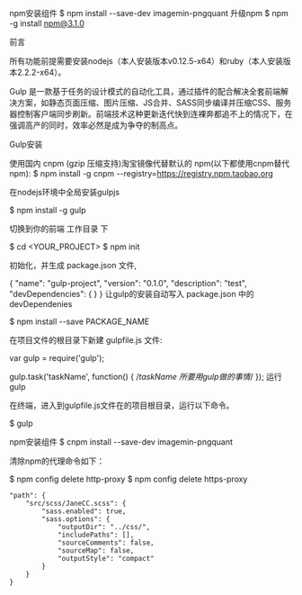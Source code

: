 npm安装组件
$ npm install --save-dev imagemin-pngquant
升级npm
$ npm -g install npm@3.1.0


前言

所有功能前提需要安装nodejs（本人安装版本v0.12.5-x64）和ruby（本人安装版本2.2.2-x64）。

Gulp 是一款基于任务的设计模式的自动化工具，通过插件的配合解决全套前端解决方案，如静态页面压缩、图片压缩、JS合并、SASS同步编译并压缩CSS、服务器控制客户端同步刷新。前端技术这种更新迭代快到连裸奔都追不上的情况下，在强调高产的同时，效率必然是成为争夺的制高点。

Gulp安装

使用国内 cnpm (gzip 压缩支持)淘宝镜像代替默认的 npm(以下都使用cnpm替代npm):
$ npm install -g cnpm --registry=https://registry.npm.taobao.org



在nodejs环境中全局安装gulpjs

$ npm install -g gulp

切换到你的前端 工作目录 下

$ cd <YOUR_PROJECT>
$ npm init

初始化，并生成 package.json 文件,

{
  "name": "gulp-project",
  "version": "0.1.0",
  "description": "test",
  "devDependencies": {
  }
}
让gulp的安装自动写入 package.json 中的devDependenies

$ npm install --save PACKAGE_NAME

在项目文件的根目录下新建 gulpfile.js 文件:

var gulp = require('gulp');

gulp.task('taskName', function() {
    /*taskName 所要用gulp做的事情*/
});
运行gulp

在终端，进入到gulpfile.js文件在的项目根目录，运行以下命令。

$ gulp


npm安装组件
$ cnpm install --save-dev imagemin-pngquant


清除npm的代理命令如下：

$ npm config delete http-proxy
$ npm config delete https-proxy


























    "path": {
        "src/scss/JaneCC.scss": {
            "sass.enabled": true,
            "sass.options": {
                "outputDir": "../css/",
                "includePaths": [],
                "sourceComments": false,
                "sourceMap": false,
                "outputStyle": "compact"
            }
        }
    }